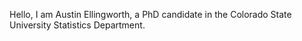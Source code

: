 Hello, I am Austin Ellingworth, a PhD candidate in the Colorado State University Statistics Department.
